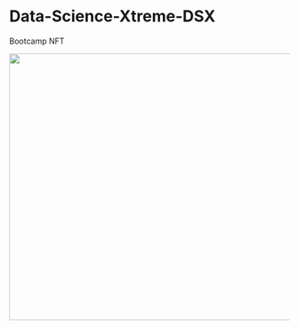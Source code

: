 # Data-Science-Xtreme-DSX
Bootcamp NFT
<p align="center">
<img src="https://github.com/Armegas/Data-Science-Xtreme-DSX/blob/main/DSX_U.png?raw=true" width="640" height="480" allow="autoplay">
  

